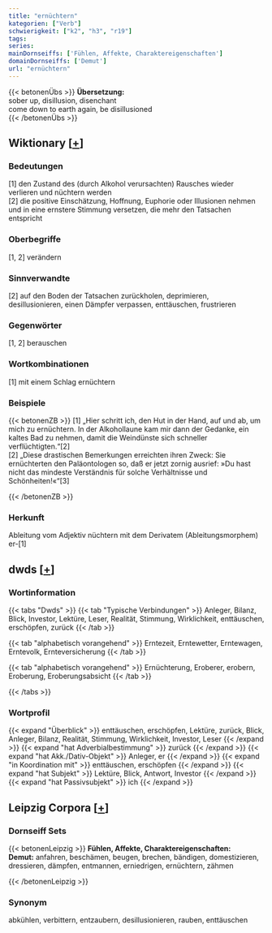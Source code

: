 ```yaml
---
title: "ernüchtern"
kategorien: ["Verb"]
schwierigkeit: ["k2", "h3", "r19"]
tags:
series:
mainDornseiffs: ['Fühlen, Affekte, Charaktereigenschaften']
domainDornseiffs: ['Demut']
url: "ernüchtern"
---
```


{{< betonenÜbs >}}
**Übersetzung:**  
sober up, disillusion, disenchant  
come down to earth again, be disillusioned  
{{< /betonenÜbs >}}

## Wiktionary [[+](https://de.wiktionary.org/wiki/ernüchtern)]

### Bedeutungen
[1] den Zustand des (durch Alkohol verursachten) Rausches wieder verlieren und nüchtern werden  
[2] die positive Einschätzung, Hoffnung, Euphorie oder Illusionen nehmen und in eine ernstere Stimmung versetzen, die mehr den Tatsachen entspricht  

### Oberbegriffe
[1, 2] verändern  

### Sinnverwandte
[2] auf den Boden der Tatsachen zurückholen, deprimieren, desillusionieren, einen Dämpfer verpassen, enttäuschen, frustrieren  

### Gegenwörter
[1, 2] berauschen  

### Wortkombinationen
[1] mit einem Schlag ernüchtern  

### Beispiele
{{< betonenZB >}}
[1] „Hier schritt ich, den Hut in der Hand, auf und ab, um mich zu ernüchtern. In der Alkohollaune kam mir dann der Gedanke, ein kaltes Bad zu nehmen, damit die Weindünste sich schneller verflüchtigten.“[2]  
[2] „Diese drastischen Bemerkungen erreichten ihren Zweck: Sie ernüchterten den Paläontologen so, daß er jetzt zornig ausrief: »Du hast nicht das mindeste Verständnis für solche Verhältnisse und Schönheiten!«“[3]  

{{< /betonenZB >}}
### Herkunft
Ableitung vom Adjektiv nüchtern mit dem Derivatem (Ableitungsmorphem) er-[1]  



## dwds [[+](https://www.dwds.de/wb/ernüchtern)]

### Wortinformation
{{< tabs "Dwds" >}}
{{< tab "Typische Verbindungen" >}}
Anleger, Bilanz, Blick, Investor, Lektüre, Leser, Realität, Stimmung, Wirklichkeit, enttäuschen, erschöpfen, zurück
{{< /tab >}}

{{< tab "alphabetisch vorangehend" >}}
Erntezeit, Erntewetter, Erntewagen, Erntevolk, Ernteversicherung
{{< /tab >}}

{{< tab "alphabetisch vorangehend" >}}
Ernüchterung, Eroberer, erobern, Eroberung, Eroberungsabsicht
{{< /tab >}}

{{< /tabs >}}

### Wortprofil
{{< expand "Überblick" >}} enttäuschen, erschöpfen, Lektüre, zurück, Blick, Anleger, Bilanz, Realität, Stimmung, Wirklichkeit, Investor, Leser {{< /expand >}}
{{< expand "hat Adverbialbestimmung" >}} zurück {{< /expand >}}
{{< expand "hat Akk./Dativ-Objekt" >}} Anleger, er {{< /expand >}}
{{< expand "in Koordination mit" >}} enttäuschen, erschöpfen {{< /expand >}}
{{< expand "hat Subjekt" >}} Lektüre, Blick, Antwort, Investor {{< /expand >}}
{{< expand "hat Passivsubjekt" >}} ich {{< /expand >}}

## Leipzig Corpora [[+](https://corpora.uni-leipzig.de/en/res?word=ernüchtern&corpusId=deu_newscrawl-public_2018)]

### Dornseiff Sets
{{< betonenLeipzig >}}
**Fühlen, Affekte, Charaktereigenschaften:**  
**Demut:** anfahren, beschämen, beugen, brechen, bändigen, domestizieren, dressieren, dämpfen, entmannen, erniedrigen, ernüchtern, zähmen  

{{< /betonenLeipzig >}}

### Synonym
abkühlen, verbittern, entzaubern, desillusionieren, rauben, enttäuschen

